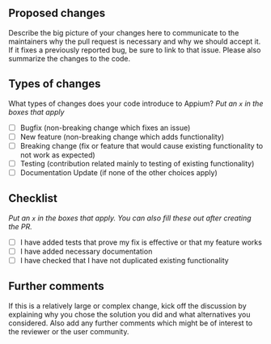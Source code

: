 ## Proposed changes

Describe the big picture of your changes here to communicate to the maintainers why the pull request is necessary and why we should accept it. If it fixes a previously reported bug, be sure to link to that issue. Please also summarize the changes to the code.

## Types of changes

What types of changes does your code introduce to Appium?
_Put an `x` in the boxes that apply_

- [ ] Bugfix (non-breaking change which fixes an issue)
- [ ] New feature (non-breaking change which adds functionality)
- [ ] Breaking change (fix or feature that would cause existing functionality to not work as expected)
- [ ] Testing (contribution related mainly to testing of existing functionality)
- [ ] Documentation Update (if none of the other choices apply)

## Checklist

_Put an `x` in the boxes that apply. You can also fill these out after creating the PR._
- [ ] I have added tests that prove my fix is effective or that my feature works
- [ ] I have added necessary documentation 
- [ ] I have checked that I have not duplicated existing functionality

## Further comments

If this is a relatively large or complex change, kick off the discussion by explaining why you chose the solution you did and what alternatives you considered. Also add any further comments which might be of interest to the reviewer or the user community.